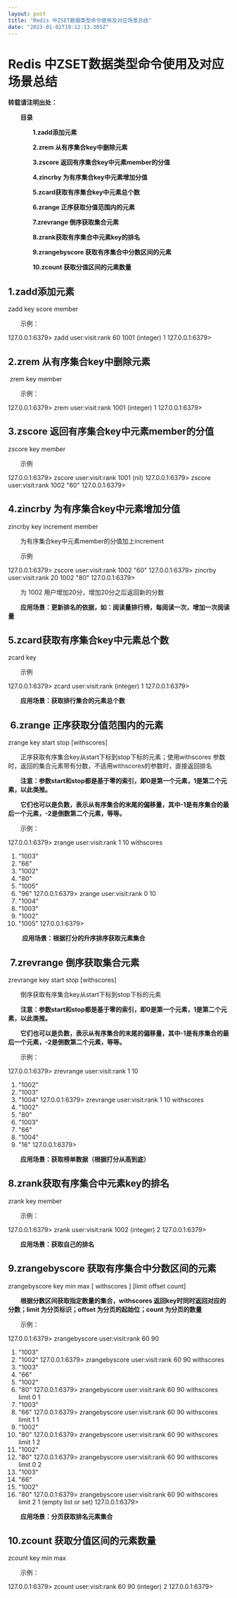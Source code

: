 ```yaml
---
layout: post
title: "Redis 中ZSET数据类型命令使用及对应场景总结"
date: "2023-01-02T19:12:13.305Z"
---
```

Redis 中ZSET数据类型命令使用及对应场景总结
==========================

**转载请注明出处：**

　　**目录**

　　　　**1.zadd添加元素**

　　　　**2.zrem 从有序集合key中删除元素**

　　　　**3.zscore 返回有序集合key中元素member的分值**

　　　　**4.zincrby 为有序集合key中元素增加分值**

　　　　**5.zcard获取有序集合key中元素总个数**

　　　　**6.zrange 正序获取分值范围内的元素**

　　　　**7.zrevrange 倒序获取集合元素**

　　　　**8.zrank获取有序集合中元素key的排名**

　　　　**9.zrangebyscore 获取有序集合中分数区间的元素**

　　　　**10.zcount 获取分值区间的元素数量**

1.zadd添加元素
----------

zadd key score member 

　　示例：

127.0.0.1:6379\> zadd user:visit:rank 60 1001
(integer) 1
127.0.0.1:6379\>

2.zrem 从有序集合key中删除元素
--------------------

 zrem key member

　　示例：

127.0.0.1:6379\> zrem user:visit:rank 1001
(integer) 1
127.0.0.1:6379\>

3.zscore 返回有序集合key中元素member的分值
------------------------------

zscore key member

　　示例

127.0.0.1:6379\> zscore user:visit:rank 1001
(nil)
127.0.0.1:6379\> zscore user:visit:rank 1002
"60"
127.0.0.1:6379\> 

4.zincrby 为有序集合key中元素增加分值
-------------------------

zincrby key increment member

　　为有序集合key中元素member的分值加上increment

　　示例

127.0.0.1:6379\> zscore user:visit:rank 1002
"60"
127.0.0.1:6379\> zincrby user:visit:rank 20  1002
"80"
127.0.0.1:6379\> 

　　为 1002 用户增加20分，增加20分之后返回新的分数

　　**应用场景：更新排名的依据，如：阅读量排行榜，每阅读一次，增加一次阅读量**

5.zcard获取有序集合key中元素总个数
----------------------

zcard key

　　示例

127.0.0.1:6379\> zcard user:visit:rank
(integer) 1
127.0.0.1:6379\>

　　**应用场景：获取排行集合的元素总个数**

 6.zrange 正序获取分值范围内的元素
----------------------

zrange key start stop \[withscores\]

　　正序获取有序集合key从start下标到stop下标的元素；使用withscores 参数时，返回的集合元素带有分数，不适用withscores的参数时，直接返回排名

　　**注意：参数start和stop都是基于零的索引，即0是第一个元素，1是第二个元素，以此类推。**

　　**它们也可以是负数，表示从有序集合的末尾的偏移量，其中-1是有序集合的最后一个元素，-2是倒数第二个元素，等等。**

　　示例：

127.0.0.1:6379\> zrange user:visit:rank 1 10 withscores
1) "1003"
2) "66"
3) "1002"
4) "80"
5) "1005"
6) "96"
127.0.0.1:6379\> zrange user:visit:rank 0 10
1) "1004"
2) "1003"
3) "1002"
4) "1005" 
127.0.0.1:6379\>

 　　**应用场景：根据打分的升序排序获取元素集合**

 7.zrevrange 倒序获取集合元素
---------------------

zrevrange key start stop \[withscores\]

　　倒序获取有序集合key从start下标到stop下标的元素

　　**注意：参数start和stop都是基于零的索引，即0是第一个元素，1是第二个元素，以此类推。**

　　**它们也可以是负数，表示从有序集合的末尾的偏移量，其中-1是有序集合的最后一个元素，-2是倒数第二个元素，等等。**

　　示例：

127.0.0.1:6379\> zrevrange user:visit:rank 1 10 
1) "1002"
2) "1003"
3) "1004"
127.0.0.1:6379\> zrevrange user:visit:rank 1 10 withscores
1) "1002"
2) "80"
3) "1003"
4) "66"
5) "1004"
6) "16"
127.0.0.1:6379\> 

　　**应用场景：获取榜单数据（根据打分从高到底）**

8.zrank获取有序集合中元素key的排名
----------------------

zrank key member

　　示例：

127.0.0.1:6379\> zrank user:visit:rank 1002
(integer) 2
127.0.0.1:6379\>

　　**应用场景：获取自己的排名**

9.zrangebyscore 获取有序集合中分数区间的元素
------------------------------

zrangebyscore key min max \[ withscores \] \[limit offset count\]

　　**根据分数区间获取指定数量的集合，withscores 返回key时同时返回对应的分数；limit 为分页标识；offset 为分页的起始位；count 为分页的数量**

　　示例：

127.0.0.1:6379\> zrangebyscore user:visit:rank 60 90 
1) "1003"
2) "1002"
127.0.0.1:6379\> zrangebyscore user:visit:rank 60 90 withscores
1) "1003"
2) "66"
3) "1002"
4) "80"
127.0.0.1:6379\> zrangebyscore user:visit:rank 60 90 withscores limit 0 1
1) "1003"
2) "66"
127.0.0.1:6379\> zrangebyscore user:visit:rank 60 90 withscores limit 1 1
1) "1002"
2) "80"
127.0.0.1:6379\> zrangebyscore user:visit:rank 60 90 withscores limit 1 2
1) "1002"
2) "80"
127.0.0.1:6379\> zrangebyscore user:visit:rank 60 90 withscores limit 0 2
1) "1003"
2) "66"
3) "1002"
4) "80"
127.0.0.1:6379\> zrangebyscore user:visit:rank 60 90 withscores limit 2 1
(empty list or set)
127.0.0.1:6379\>

　　**应用场景：分页获取排名元素集合**

10.zcount 获取分值区间的元素数量
---------------------

zcount key min max

　　示例：

127.0.0.1:6379\> zcount user:visit:rank 60 90
(integer) 2
127.0.0.1:6379\>